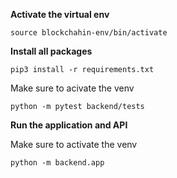 **Activate the virtual env**
```
source blockchahin-env/bin/activate
```

**Install all packages**
```
pip3 install -r requirements.txt
```

Make sure to acivate the venv

```
python -m pytest backend/tests
```

**Run the application and API**

Make sure to activate the venv

```
python -m backend.app
```
